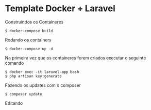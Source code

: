 # Template Docker + Laravel

Construindos os Containeres
```
$ docker-compose build
```

Rodando os containers
```
$ docker-compose up -d
```

Na primeira vez que os containeres forem criados executar o seguinte comando
```
$ docker exec -it laravel-app bash 
$ php artisan key:generate
```

Fazendo os updates com o composer
```
$ composer update
```

Editando
